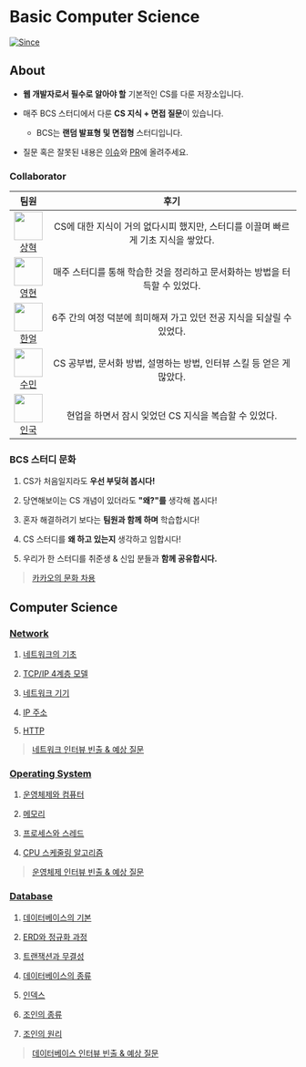 # Basic Computer Science

[![Since](https://img.shields.io/badge/since-2024.04.01-333333.svg?style=flat-square)](https://github.com/BCS-study/basic-computer-science.io)

## About

- **웹 개발자로서 필수로 알아야 할** 기본적인 CS를 다룬 저장소입니다.
- 매주 BCS 스터디에서 다룬 **CS 지식 + 면접 질문**이 있습니다.

  - BCS는 **랜덤 발표형 및 면접형** 스터디입니다.
- 질문 혹은 잘못된 내용은 [이슈](https://github.com/BCS-study/basic-computer-science/issues)와 [PR](https://github.com/BCS-study/basic-computer-science/pulls)에 올려주세요.

### Collaborator

| 팀원 | 후기 |
|:---:|:---:|
| <img src="https://avatars.githubusercontent.com/u/123712285?v=4" width="50"> <br> [상혁](https://github.com/NewCodes7)  | CS에 대한 지식이 거의 없다시피 했지만, 스터디를 이끌며 빠르게 기초 지식을 쌓았다. |
| <img src="https://avatars.githubusercontent.com/u/62226667?v=4" width="50"> <br> [영현](https://github.com/k2645)  | 매주 스터디를 통해 학습한 것을 정리하고 문서화하는 방법을 터득할 수 있었다. |
| <img src="https://avatars.githubusercontent.com/u/62991586?v=4" width="50"> <br> [한얼](https://github.com/OhHaneol)  | 6주 간의 여정 덕분에 희미해져 가고 있던 전공 지식을 되살릴 수 있었다. |
| <img src="https://avatars.githubusercontent.com/u/124219344?v=4" width="50"> <br> [수민](https://github.com/minsu111)  | CS 공부법, 문서화 방법, 설명하는 방법, 인터뷰 스킬 등 얻은 게 많았다. |
| <img src="https://avatars.githubusercontent.com/u/97656198?v=4" width="50"> <br> [인국](https://github.com/ukukdin)  | 현업을 하면서 잠시 잊었던 CS 지식을 복습할 수 있었다. |

### BCS 스터디 문화

1. CS가 처음일지라도 **우선 부딪혀 봅시다!**

2. 당연해보이는 CS 개념이 있더라도 **"왜?"를** 생각해 봅시다!

3. 혼자 해결하려기 보다는 **팀원과 함께 하며** 학습합시다!

4. CS 스터디를 **왜 하고 있는지** 생각하고 임합시다!

5. 우리가 한 스터디를 취준생 & 신입 분들과 **함께 공유합시다.**

> [카카오의 문화 차용](https://careers.kakao.com/kakaolife)

## Computer Science

### [Network](Computer%20Science/Network)

1. [네트워크의 기초](Computer%20Science/Network/1.%20네트워크의%20기초.md)

2. [TCP/IP 4계층 모델](Computer%20Science/Network/2.%20TCP%20IP%204계층%20모델.md)

3. [네트워크 기기](Computer%20Science/Network/3.%20네트워크의%20기기.md)


4. [IP 주소](Computer%20Science/Network/4.%20IP%20주소.md)


5. [HTTP](Computer%20Science/Network/5.%20HTTP.md)


> [네트워크 인터뷰 빈출 & 예상 질문](Computer%20Science/Network/interview.md)

### [Operating System](Computer%20Science/Operating%20System)

1. [운영체제와 컴퓨터](Computer%20Science/Operating%20System/1.%20운영체제와%20컴퓨터.md)


2. [메모리](Computer%20Science/Operating%20System/2.%20메모리.md)


3. [프로세스와 스레드](Computer%20Science/Operating%20System/3.%20프로세스와%20스레드.md)


4. [CPU 스케줄링 알고리즘](Computer%20Science/Operating%20System/4.%20CPU%20스케줄링%20알고리즘.md)


> [운영체제 인터뷰 빈출 & 예상 질문](Computer%20Science/Operating%20System/interview.md)

### [Database](Computer%20Science/Database)

1. [데이터베이스의 기본](Computer%20Science/Database/1.%20데이터베이스의%20기본.md)


2. [ERD와 정규화 과정](Computer%20Science/Database/2.%20ERD와%20정규화%20과정.md)


3. [트랜잭션과 무결성](Computer%20Science/Database/3.%20트랜잭션과%20무결성.md)


4. [데이터베이스의 종류](Computer%20Science/Database/4.%20테이터베이스의%20종류.md)


5. [인덱스](Computer%20Science/Database/5.%20인덱스.md)


6. [조인의 종류](Computer%20Science/Database/6.%20조인의%20종류.md)


7. [조인의 원리](Computer%20Science/Database/7.%20조인의%20원리.md)


> [데이터베이스 인터뷰 빈출 & 예상 질문](Computer%20Science/Database/interview.md)
